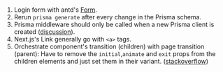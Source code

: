 #

1. Login form with antd's [Form](https://ant.design/components/form/).
2. Rerun `prisma generate` after every change in the Prisma schema.
3. Prisma middleware should only be called when a new Prisma client is created ([discussion](https://github.com/prisma/prisma/discussions/15848)).
4. Next.js's Link generally go with `<a>` tags.
5. Orchestrate component's transition (children) with page transition (parent): Have to remove the `initial`,`animate` and `exit` props from the children elements and just set them in their variant. ([stackoverflow](https://stackoverflow.com/questions/58980261/transition-when-doesnt-work-in-framer-motion))
